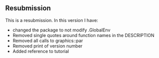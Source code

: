 ## Resubmission

This is a resubmission. In this version I have:

* changed the package to not modify .GlobalEnv
* Removed single quotes around function names in the DESCRIPTION
* Removed all calls to graphics::par
* Removed print of version number
* Added reference to tutorial

